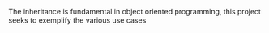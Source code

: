 The inheritance is fundamental in object oriented programming, this project seeks to exemplify the various use cases